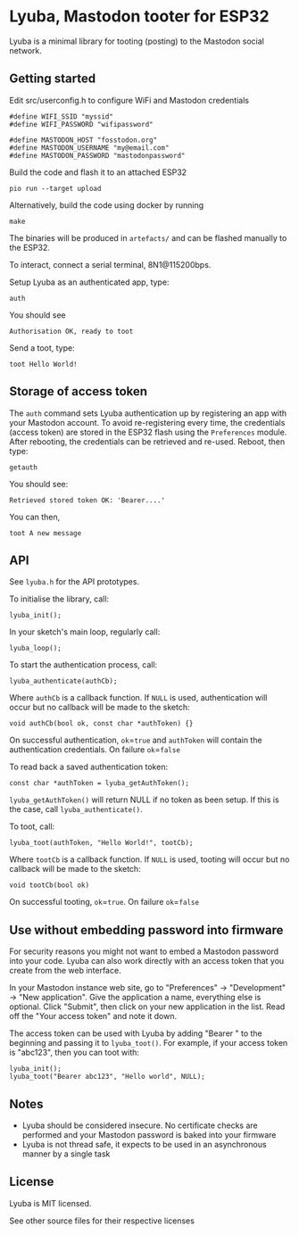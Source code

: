 # Lyuba, Mastodon tooter for ESP32

Lyuba is a minimal library for tooting (posting) to the Mastodon social network.

## Getting started

Edit src/userconfig.h to configure WiFi and Mastodon credentials

    #define WIFI_SSID "myssid"
    #define WIFI_PASSWORD "wifipassword"

    #define MASTODON_HOST "fosstodon.org"
    #define MASTODON_USERNAME "my@email.com"
    #define MASTODON_PASSWORD "mastodonpassword"

Build the code and flash it to an attached ESP32

    pio run --target upload

Alternatively, build the code using docker by running

    make

The binaries will be produced in `artefacts/` and can be flashed manually to the ESP32.

To interact, connect a serial terminal, 8N1@115200bps.

Setup Lyuba as an authenticated app, type:

    auth

You should see

    Authorisation OK, ready to toot

Send a toot, type:

    toot Hello World!

## Storage of access token

The `auth` command sets Lyuba authentication up by registering an app with your Mastodon account. To avoid re-registering every time, the credentials (access token) are stored in the ESP32 flash using the `Preferences` module. After rebooting, the credentials can be retrieved and re-used. Reboot, then type:

    getauth

You should see:

    Retrieved stored token OK: 'Bearer....'

You can then,

    toot A new message

## API

See `lyuba.h` for the API prototypes.

To initialise the library, call:

    lyuba_init();

In your sketch's main loop, regularly call:

    lyuba_loop();

To start the authentication process, call:

    lyuba_authenticate(authCb);

Where `authCb` is a callback function. If `NULL` is used, authentication will occur but no callback will be made to the sketch:

    void authCb(bool ok, const char *authToken) {}
   
On successful authentication, `ok`=`true` and `authToken` will contain the authentication credentials. On failure `ok`=`false`

To read back a saved authentication token:

    const char *authToken = lyuba_getAuthToken();

`lyuba_getAuthToken()` will return NULL if no token as been setup. If this is the case, call `lyuba_authenticate()`.

To toot, call:

    lyuba_toot(authToken, "Hello World!", tootCb);

Where `tootCb` is a callback function. If `NULL` is used, tooting will occur but no callback will be made to the sketch:

    void tootCb(bool ok)

On successful tooting, `ok`=`true`. On failure `ok`=`false`

## Use without embedding password into firmware

For security reasons you might not want to embed a Mastodon password into your code. Lyuba can also work directly with an access token that you create from the web interface.

In your Mastodon instance web site, go to "Preferences" -> "Development" -> "New application". Give the application a name, everything else is optional. Click "Submit", then click on your new application in the list. Read off the "Your access token" and note it down.

The access token can be used with Lyuba by adding "Bearer " to the beginning and passing it to `lyuba_toot()`. For example, if your access token is "abc123", then you can toot with:

    lyuba_init();
    lyuba_toot("Bearer abc123", "Hello world", NULL);

## Notes

 - Lyuba should be considered insecure. No certificate checks are performed and your Mastodon password is baked into your firmware
 - Lyuba is not thread safe, it expects to be used in an asynchronous manner by a single task

## License

Lyuba is MIT licensed.

See other source files for their respective licenses
